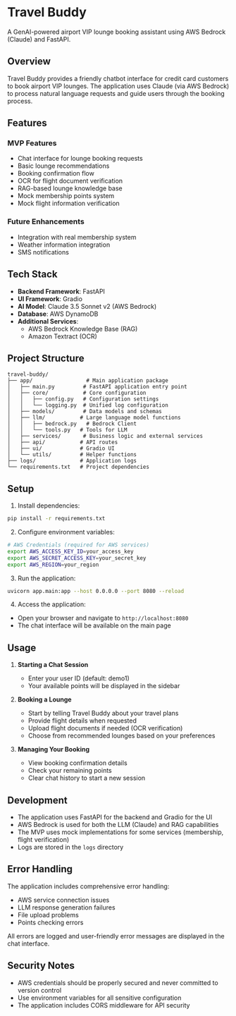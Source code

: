 # Travel Buddy

A GenAI-powered airport VIP lounge booking assistant using AWS Bedrock (Claude) and FastAPI.

## Overview

Travel Buddy provides a friendly chatbot interface for credit card customers to book airport VIP lounges. The application uses Claude (via AWS Bedrock) to process natural language requests and guide users through the booking process.

## Features

### MVP Features
- Chat interface for lounge booking requests
- Basic lounge recommendations
- Booking confirmation flow
- OCR for flight document verification
- RAG-based lounge knowledge base
- Mock membership points system
- Mock flight information verification

### Future Enhancements
- Integration with real membership system
- Weather information integration
- SMS notifications

## Tech Stack

- **Backend Framework**: FastAPI
- **UI Framework**: Gradio
- **AI Model**: Claude 3.5 Sonnet v2 (AWS Bedrock)
- **Database**: AWS DynamoDB
- **Additional Services**:
  - AWS Bedrock Knowledge Base (RAG)
  - Amazon Textract (OCR)

## Project Structure

```
travel-buddy/
├── app/                 # Main application package
│   ├── main.py         # FastAPI application entry point
│   ├── core/           # Core configuration
│   │   ├── config.py   # Configuration settings
│   │   └── logging.py  # Unified log configuration
│   ├── models/         # Data models and schemas
│   ├── llm/           # Large language model functions
│   │   ├── bedrock.py   # Bedrock Client
│   │   └── tools.py   # Tools for LLM
│   ├── services/       # Business logic and external services
│   ├── api/           # API routes
│   ├── ui/            # Gradio UI
│   └── utils/         # Helper functions
├── logs/              # Application logs
└── requirements.txt   # Project dependencies
```

## Setup

1. Install dependencies:
```bash
pip install -r requirements.txt
```

2. Configure environment variables:
```bash
# AWS Credentials (required for AWS services)
export AWS_ACCESS_KEY_ID=your_access_key
export AWS_SECRET_ACCESS_KEY=your_secret_key
export AWS_REGION=your_region
```

3. Run the application:
```bash
uvicorn app.main:app --host 0.0.0.0 --port 8080 --reload
```

4. Access the application:
- Open your browser and navigate to `http://localhost:8080`
- The chat interface will be available on the main page

## Usage

1. **Starting a Chat Session**
   - Enter your user ID (default: demo1)
   - Your available points will be displayed in the sidebar

2. **Booking a Lounge**
   - Start by telling Travel Buddy about your travel plans
   - Provide flight details when requested
   - Upload flight documents if needed (OCR verification)
   - Choose from recommended lounges based on your preferences

3. **Managing Your Booking**
   - View booking confirmation details
   - Check your remaining points
   - Clear chat history to start a new session

## Development

- The application uses FastAPI for the backend and Gradio for the UI
- AWS Bedrock is used for both the LLM (Claude) and RAG capabilities
- The MVP uses mock implementations for some services (membership, flight verification)
- Logs are stored in the `logs` directory

## Error Handling

The application includes comprehensive error handling:
- AWS service connection issues
- LLM response generation failures
- File upload problems
- Points checking errors

All errors are logged and user-friendly error messages are displayed in the chat interface.

## Security Notes

- AWS credentials should be properly secured and never committed to version control
- Use environment variables for all sensitive configuration
- The application includes CORS middleware for API security
